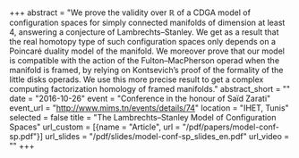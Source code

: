 +++
abstract = "We prove the validity over ℝ of a CDGA model of configuration spaces for simply connected manifolds of dimension at least 4, answering a conjecture of Lambrechts–Stanley. We get as a result that the real homotopy type of such configuration spaces only depends on a Poincaré duality model of the manifold. We moreover prove that our model is compatible with the action of the Fulton–MacPherson operad when the manifold is framed, by relying on Kontsevich’s proof of the formality of the little disks operads. We use this more precise result to get a complex computing factorization homology of framed manifolds."
abstract_short = ""
date = "2016-10-26"
event = "Conference in the honour of Saïd Zarati"
event_url = "http://www.mims.tn/events/details/74"
location = "IHET, Tunis"
selected = false
title = "The Lambrechts–Stanley Model of Configuration Spaces"
url_custom = [{name = "Article", url = "/pdf/papers/model-conf-sp.pdf"}]
url_slides = "/pdf/slides/model-conf-sp_slides_en.pdf"
url_video = ""
+++
